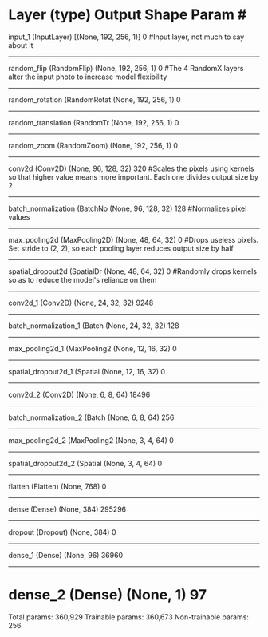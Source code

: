 Layer (type)                 Output Shape              Param #
=================================================================
input_1 (InputLayer)         [(None, 192, 256, 1)]     0           #Input layer, not much to say about it
_________________________________________________________________
random_flip (RandomFlip)     (None, 192, 256, 1)       0           #The 4 RandomX layers alter the input photo to increase model flexibility
_________________________________________________________________
random_rotation (RandomRotat (None, 192, 256, 1)       0
_________________________________________________________________
random_translation (RandomTr (None, 192, 256, 1)       0
_________________________________________________________________
random_zoom (RandomZoom)     (None, 192, 256, 1)       0
_________________________________________________________________
conv2d (Conv2D)              (None, 96, 128, 32)       320         #Scales the pixels using kernels so that higher value means more important. Each one divides output size by 2
_________________________________________________________________ 
batch_normalization (BatchNo (None, 96, 128, 32)       128         #Normalizes pixel values
_________________________________________________________________
max_pooling2d (MaxPooling2D) (None, 48, 64, 32)        0           #Drops useless pixels. Set stride to (2, 2), so each pooling layer reduces output size by half
_________________________________________________________________
spatial_dropout2d (SpatialDr (None, 48, 64, 32)        0           #Randomly drops kernels so as to reduce the model's reliance on them
_________________________________________________________________
conv2d_1 (Conv2D)            (None, 24, 32, 32)        9248
_________________________________________________________________
batch_normalization_1 (Batch (None, 24, 32, 32)        128
_________________________________________________________________
max_pooling2d_1 (MaxPooling2 (None, 12, 16, 32)        0
_________________________________________________________________
spatial_dropout2d_1 (Spatial (None, 12, 16, 32)        0
_________________________________________________________________
conv2d_2 (Conv2D)            (None, 6, 8, 64)          18496
_________________________________________________________________
batch_normalization_2 (Batch (None, 6, 8, 64)          256
_________________________________________________________________
max_pooling2d_2 (MaxPooling2 (None, 3, 4, 64)          0
_________________________________________________________________
spatial_dropout2d_2 (Spatial (None, 3, 4, 64)          0
_________________________________________________________________
flatten (Flatten)            (None, 768)               0
_________________________________________________________________
dense (Dense)                (None, 384)               295296
_________________________________________________________________
dropout (Dropout)            (None, 384)               0
_________________________________________________________________
dense_1 (Dense)              (None, 96)                36960
_________________________________________________________________
dense_2 (Dense)              (None, 1)                 97
=================================================================
Total params: 360,929
Trainable params: 360,673
Non-trainable params: 256
